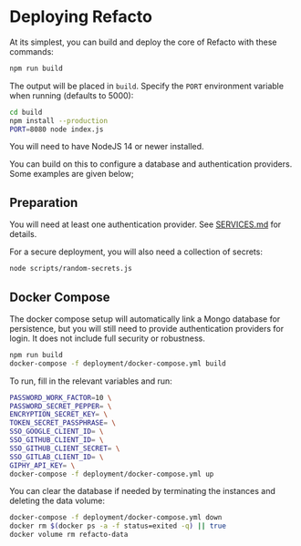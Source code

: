 # Deploying Refacto

At its simplest, you can build and deploy the core of Refacto with
these commands:

```bash
npm run build
```

The output will be placed in `build`. Specify the `PORT` environment
variable when running (defaults to 5000):

```bash
cd build
npm install --production
PORT=8080 node index.js
```

You will need to have NodeJS 14 or newer installed.

You can build on this to configure a database and authentication
providers. Some examples are given below;

## Preparation

You will need at least one authentication provider.
See [SERVICES.md](./SERVICES.md) for details.

For a secure deployment, you will also need a collection of secrets:

```bash
node scripts/random-secrets.js
```

## Docker Compose

The docker compose setup will automatically link a Mongo database
for persistence, but you will still need to provide authentication
providers for login. It does not include full security or
robustness.

```bash
npm run build
docker-compose -f deployment/docker-compose.yml build
```

To run, fill in the relevant variables and run:

```bash
PASSWORD_WORK_FACTOR=10 \
PASSWORD_SECRET_PEPPER= \
ENCRYPTION_SECRET_KEY= \
TOKEN_SECRET_PASSPHRASE= \
SSO_GOOGLE_CLIENT_ID= \
SSO_GITHUB_CLIENT_ID= \
SSO_GITHUB_CLIENT_SECRET= \
SSO_GITLAB_CLIENT_ID= \
GIPHY_API_KEY= \
docker-compose -f deployment/docker-compose.yml up
```

You can clear the database if needed by terminating the instances and
deleting the data volume:

```bash
docker-compose -f deployment/docker-compose.yml down
docker rm $(docker ps -a -f status=exited -q) || true
docker volume rm refacto-data
```
